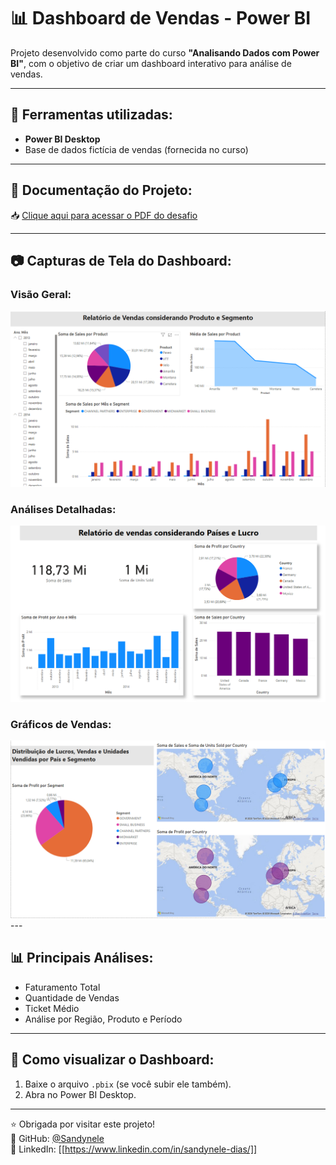 # 📊 Dashboard de Vendas - Power BI

Projeto desenvolvido como parte do curso **"Analisando Dados com Power BI"**, com o objetivo de criar um dashboard interativo para análise de vendas.

---

## 🧰 Ferramentas utilizadas:

- **Power BI Desktop**
- Base de dados fictícia de vendas (fornecida no curso)

---

## 📄 Documentação do Projeto:

📥 [Clique aqui para acessar o PDF do desafio](./Desafio%20de%20Projeto%20Analisando%20dados%20de%20um%20Dashboard%20de%20Vendas%20no%20Power%20BI.pdf)

---

## 📷 Capturas de Tela do Dashboard:

### Visão Geral:
<img src="./PLANILHA 1.png" alt="Visão Geral do Dashboard" width="700"/>

### Análises Detalhadas:
<img src="./PLANILHA 2.png" alt="Análises Detalhadas" width="700"/>

### Gráficos de Vendas:
<img src="./PLANILHA 3.png" alt="Gráficos de Vendas" width="700"/>
---

## 📊 Principais Análises:

- Faturamento Total
- Quantidade de Vendas
- Ticket Médio
- Análise por Região, Produto e Período

---

## 🚀 Como visualizar o Dashboard:

1. Baixe o arquivo `.pbix` (se você subir ele também).
2. Abra no Power BI Desktop.

---

⭐ Obrigada por visitar este projeto!  
📌 GitHub: [@Sandynele](https://github.com/Sandynele)  
📌 LinkedIn: [[https://www.linkedin.com/in/sandynele-dias/]]

